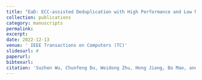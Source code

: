 ```yaml
---
title: "EaD: ECC-assisted Deduplication with High Performance and Low Memory Overhead for Ultra-Low Latency Flash Storage"
collection: publications
category: manuscripts
permalink: 
excerpt: 
date: 2022-12-13
venue: ' IEEE Transactions on Computers (TC)'
slidesurl: #
paperurl: 
bibtexurl: 
citation: 'Suzhen Wu, Chunfeng Du, Weidong Zhu, Hong Jiang, Bo Mao, and Lingfang Zeng. EaD: ECC-assisted Deduplication with High Performance and Low Memory Overhead for Ultra-Low Latency Flash Storage. IEEE Transactions on Computers (TC), 2022.'
---
```

